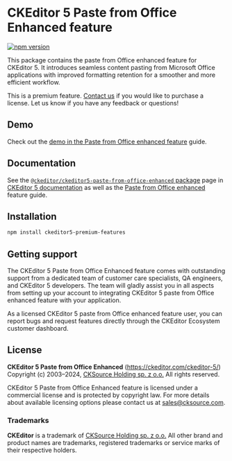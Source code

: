 CKEditor&nbsp;5 Paste from Office Enhanced feature
================================

[![npm version](https://badge.fury.io/js/%40ckeditor%2Fckeditor5-paste-from-office-enhanced.svg)](https://www.npmjs.com/package/@ckeditor/ckeditor5-paste-from-office-enhanced)

This package contains the paste from Office enhanced feature for CKEditor&nbsp;5. It introduces seamless content pasting from Microsoft Office applications with improved formatting retention for a smoother and more efficient workflow.

This is a premium feature. [Contact us](https://ckeditor.com/contact/) if you would like to purchase a license. Let us know if you have any feedback or questions!

## Demo

Check out the [demo in the Paste from Office enhanced feature](https://ckeditor.com/docs/ckeditor5/latest/features/paste-from-office-enhanced.html#demo) guide.

## Documentation

See the [`@ckeditor/ckeditor5-paste-from-office-enhanced` package](https://ckeditor.com/docs/ckeditor5/latest/api/paste-from-office-enhanced.html) page in [CKEditor&nbsp;5 documentation](https://ckeditor.com/docs/ckeditor5/latest/) as well as the [Paste from Office enhanced](https://ckeditor.com/docs/ckeditor5/latest/features/paste-from-office-enhanced.html) feature guide.

## Installation

```bash
npm install ckeditor5-premium-features
```

## Getting support

The CKEditor&nbsp;5 Paste from Office Enhanced feature comes with outstanding support from a dedicated team of customer care specialists, QA engineers, and CKEditor&nbsp;5 developers. The team will gladly assist you in all aspects from setting up your account to integrating CKEditor&nbsp;5 paste from Office enhanced feature with your application.

As a licensed CKEditor&nbsp;5 paste from Office enhanced feature user, you can report bugs and request features directly through the CKEditor Ecosystem customer dashboard.

## License

**CKEditor&nbsp;5 Paste from Office Enhanced** (https://ckeditor.com/ckeditor-5/)<br>
Copyright (c) 2003–2024, [CKSource Holding sp. z o.o.](https://cksource.com)  All rights reserved.

CKEditor&nbsp;5 Paste from Office Enhanced feature is licensed under a commercial license and is protected by copyright law.
For more details about available licensing options please contact us at sales@cksource.com.

### Trademarks

**CKEditor** is a trademark of [CKSource Holding sp. z o.o.](https://cksource.com)  All other brand and product names are trademarks, registered trademarks or service marks of their respective holders.


